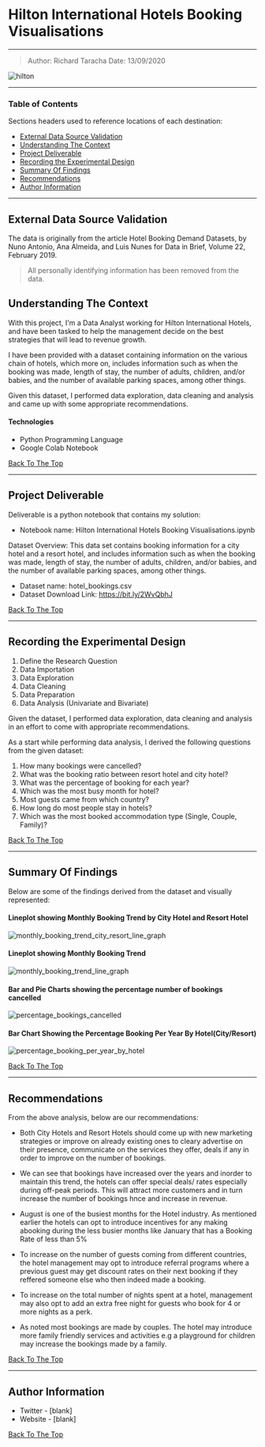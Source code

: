 # Hilton International Hotels Booking Visualisations

---

> Author: Richard Taracha
> Date: 13/09/2020

![hilton](https://user-images.githubusercontent.com/67068918/93068181-cfc2fd80-f684-11ea-9e2b-2772241594ca.jpg)

---

### Table of Contents
Sections headers used to reference locations of each destination:

- [External Data Source Validation](#external-data-source-validation)
- [Understanding The Context](#understanding-the-context)
- [Project Deliverable](#project-deliverable)
- [Recording the Experimental Design](#recording-the-experimental-design)
- [Summary Of Findings](#summary-of-findings)
- [Recommendations](#recommendations)
- [Author Information](#author-information)

---

## External Data Source Validation

The data is originally from the article Hotel Booking Demand Datasets, by Nuno Antonio, Ana Almeida, and Luis Nunes for Data in Brief, Volume 22, February 2019.

> All personally identifying information has been removed from the data.

## Understanding The Context

With this project, I'm a Data Analyst working for Hilton International Hotels, and have been tasked to help the management decide on the best strategies that will lead to revenue growth.

I have been provided with a dataset containing information on the various chain of hotels, which more on, includes information such as when the booking was made, length of stay, the number of adults, children, and/or babies, and the number of available parking spaces, among other things.

Given this dataset, I performed data exploration, data cleaning and analysis and came up with some appropriate recommendations. 

#### Technologies

- Python Programming Language
- Google Colab Notebook

[Back To The Top](#Hilton-International-Hotels-Booking-Visualisations)

---

## Project Deliverable
Deliverable is a python notebook that contains my solution:

* Notebook name: Hilton International Hotels Booking Visualisations.ipynb

Dataset Overview:
This data set contains booking information for a city hotel and a resort hotel, and includes information such as when the booking was made, length of stay, the number of adults, children, and/or babies, and the number of available parking spaces, among other things.

* Dataset name: hotel_bookings.csv
* Dataset Download Link: https://bit.ly/2WvQbhJ

[Back To The Top](#Hilton-International-Hotels-Booking-Visualisations)

---

## Recording the Experimental Design
1. Define the Research Question
2. Data Importation
3. Data Exploration
4. Data Cleaning
5. Data Preparation
6. Data Analysis (Univariate and Bivariate)

Given the dataset, I performed data exploration, data cleaning and analysis in an effort to come with appropriate recommendations. 

As a start while performing data analysis, I derived the following questions from the given dataset: 
1. How many bookings were cancelled?
2. What was the booking ratio between resort hotel and city hotel?
3. What was the percentage of booking for each year?
4. Which was the most busy month for hotel?
5. Most guests came from which country?
6. How long do most people stay in hotels?
7. Which was the most booked accommodation type (Single, Couple, Family)?

[Back To The Top](#Hilton-International-Hotels-Booking-Visualisations)

---

## Summary Of Findings

Below are some of the findings derived from the dataset and visually represented:

#### Lineplot showing Monthly Booking Trend by City Hotel and Resort Hotel
![monthly_booking_trend_city_resort_line_graph](https://user-images.githubusercontent.com/67068918/93030105-36b2c900-f629-11ea-94a5-35ad4d4d6136.png)

#### Lineplot showing Monthly Booking Trend
![monthly_booking_trend_line_graph](https://user-images.githubusercontent.com/67068918/93030138-77124700-f629-11ea-9d38-09ab47470f9c.png)

#### Bar and Pie Charts showing the percentage number of bookings cancelled 
![percentage_bookings_cancelled](https://user-images.githubusercontent.com/67068918/93030157-9a3cf680-f629-11ea-97ce-2d7dba443d81.png)

#### Bar Chart Showing the Percentage Booking Per Year By Hotel(City/Resort)
![percentage_booking_per_year_by_hotel](https://user-images.githubusercontent.com/67068918/93030324-cdcc5080-f62a-11ea-95c5-ef852e6f1d55.png)

[Back To The Top](#Hilton-International-Hotels-Booking-Visualisations)

---

## Recommendations

From the above analysis, below are our recommendations:

* Both City Hotels and Resort Hotels should come up with new marketing strategies or improve on already existing ones to cleary advertise on their presence, communicate on the services they offer, deals if any in order to improve on the number of bookings.

* We can see that bookings have increased over the years and inorder to maintain this trend, the hotels can offer special deals/ rates especially during off-peak periods. This will attract more customers and in turn increase the number of bookings hnce and increase in revenue.

* August is one of the busiest months for the Hotel industry. As mentioned earlier the hotels can opt to introduce incentives for any making abooking during the less busier months like January that has a Booking Rate of less than 5%

* To increase on the number of guests coming from different countries, the hotel management may opt to introduce referral programs where a previous guest may get discount rates on their next booking if they reffered someone else who then indeed made a booking.

* To increase on the total number of nights spent at a hotel, management may also opt to add an extra free night for guests who book for 4 or more nights as a perk.

* As noted most bookings are made by couples. The hotel may introduce more family friendly services and activities e.g a playground for children may increase the bookings made by a family.

[Back To The Top](#Hilton-International-Hotels-Booking-Visualisations)

---

## Author Information

- Twitter - [blank]
- Website - [blank]

[Back To The Top](#Hilton-International-Hotels-Booking-Visualisations)


